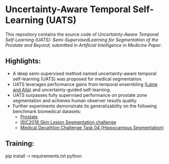 # Uncertainty-Aware Temporal Self-Learning (UATS)

This repository contains the source code of *Uncertainty-Aware Temporal Self-Learning (UATS): Semi-SupervisedLearning for Segmentation of the Prostate and Beyond*; submitted in *Artificial Intelligence in Medicine Paper*.

## Highlights:
- A deep semi-supervised method named uncertainty-aware temporal self-learning (UATS) was proposed for medical segmentation.
- UATS leverages performance gains from temporal ensembling [(Laine and Aila)](https://arxiv.org/abs/1610.02242) and uncertainty-guided self-learning.
- UATS surpasses fully supervised performance on prostate zone segmentation and achieves human observer results quality.
- Further experiments demonstrate its generalizability on the following benchmark biomedical datasets:
  - [Prostate](http://www.var.ovgu.de/isbi2019/)
  - [ISIC2018 Skin Lesion Segmentation challenge](https://challenge2018.isic-archive.com/)
  - [Medical Decathlon Challenge Task 04 (Hippocampus Segmentation)](http://medicaldecathlon.com/)

## Training:
pip install -r requirements.txt
python 
